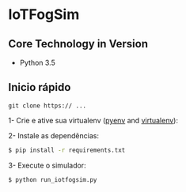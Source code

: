 # IoTFogSim 

Core Technology in Version
---------------------------
 - Python 3.5
 
## Inicio rápido

```
git clone https:// ...
```
1- Crie e ative sua virtualenv ([pyenv](https://github.com/pyenv/pyenv) and [virtualenv](https://virtualenvwrapper.readthedocs.org/en/latest/)):

2- Instale as dependẽncias:
```bash
$ pip install -r requirements.txt
```
3- Execute o simulador:
```bash
$ python run_iotfogsim.py
```
